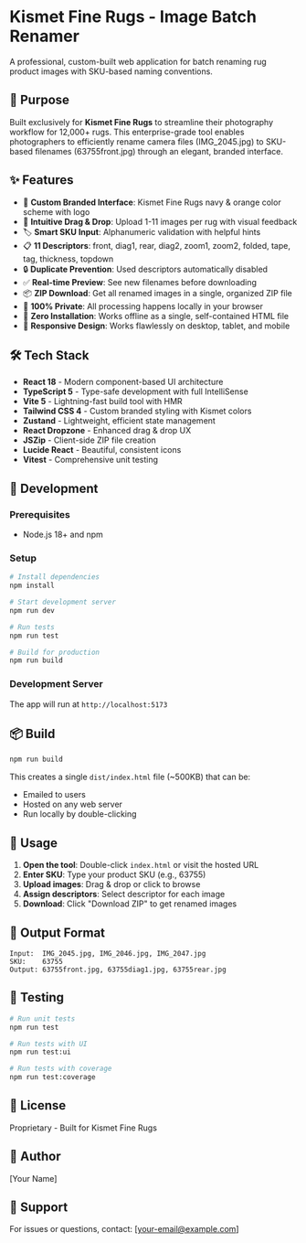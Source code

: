 # Kismet Fine Rugs - Image Batch Renamer

A professional, custom-built web application for batch renaming rug product images with SKU-based naming conventions.

## 🎯 Purpose

Built exclusively for **Kismet Fine Rugs** to streamline their photography workflow for 12,000+ rugs. This enterprise-grade tool enables photographers to efficiently rename camera files (IMG_2045.jpg) to SKU-based filenames (63755front.jpg) through an elegant, branded interface.

## ✨ Features

- 🎨 **Custom Branded Interface**: Kismet Fine Rugs navy & orange color scheme with logo
- 📸 **Intuitive Drag & Drop**: Upload 1-11 images per rug with visual feedback
- 🏷️ **Smart SKU Input**: Alphanumeric validation with helpful hints
- 📋 **11 Descriptors**: front, diag1, rear, diag2, zoom1, zoom2, folded, tape, tag, thickness, topdown
- 🔒 **Duplicate Prevention**: Used descriptors automatically disabled
- ✅ **Real-time Preview**: See new filenames before downloading
- 📦 **ZIP Download**: Get all renamed images in a single, organized ZIP file
- 🔐 **100% Private**: All processing happens locally in your browser
- 🚀 **Zero Installation**: Works offline as a single, self-contained HTML file
- 📱 **Responsive Design**: Works flawlessly on desktop, tablet, and mobile

## 🛠️ Tech Stack

- **React 18** - Modern component-based UI architecture
- **TypeScript 5** - Type-safe development with full IntelliSense
- **Vite 5** - Lightning-fast build tool with HMR
- **Tailwind CSS 4** - Custom branded styling with Kismet colors
- **Zustand** - Lightweight, efficient state management
- **React Dropzone** - Enhanced drag & drop UX
- **JSZip** - Client-side ZIP file creation
- **Lucide React** - Beautiful, consistent icons
- **Vitest** - Comprehensive unit testing

## 🚀 Development

### Prerequisites

- Node.js 18+ and npm

### Setup

```bash
# Install dependencies
npm install

# Start development server
npm run dev

# Run tests
npm run test

# Build for production
npm run build
```

### Development Server

The app will run at `http://localhost:5173`

## 📦 Build

```bash
npm run build
```

This creates a single `dist/index.html` file (~500KB) that can be:
- Emailed to users
- Hosted on any web server
- Run locally by double-clicking

## 🎨 Usage

1. **Open the tool**: Double-click `index.html` or visit the hosted URL
2. **Enter SKU**: Type your product SKU (e.g., 63755)
3. **Upload images**: Drag & drop or click to browse
4. **Assign descriptors**: Select descriptor for each image
5. **Download**: Click "Download ZIP" to get renamed images

## 📝 Output Format

```
Input:  IMG_2045.jpg, IMG_2046.jpg, IMG_2047.jpg
SKU:    63755
Output: 63755front.jpg, 63755diag1.jpg, 63755rear.jpg
```

## 🧪 Testing

```bash
# Run unit tests
npm run test

# Run tests with UI
npm run test:ui

# Run tests with coverage
npm run test:coverage
```

## 📄 License

Proprietary - Built for Kismet Fine Rugs

## 👤 Author

[Your Name]

## 📧 Support

For issues or questions, contact: [your-email@example.com]
